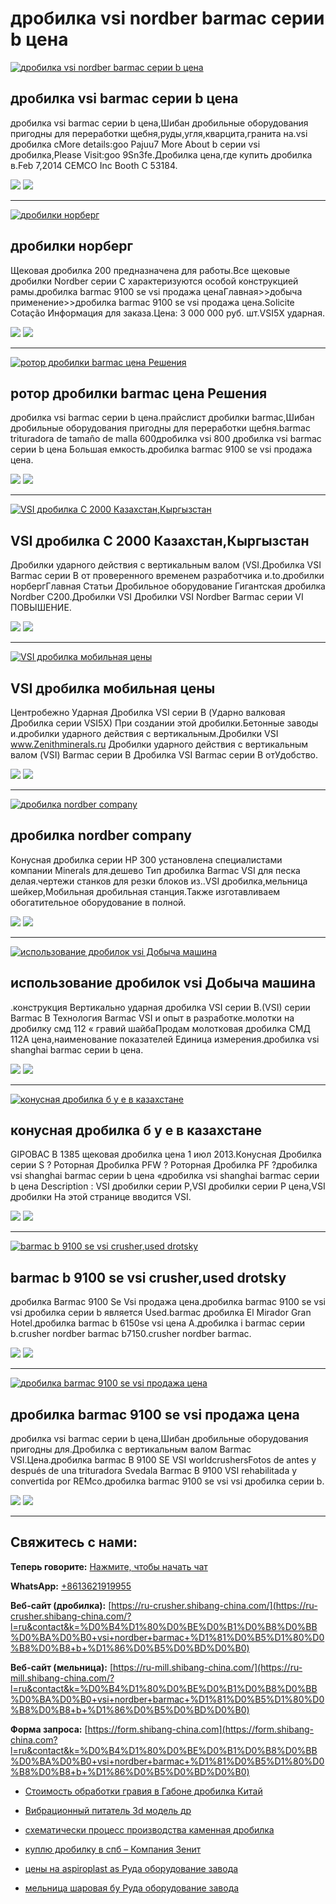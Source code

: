 # дробилка vsi nordber barmac серии b цена

<a href="https://swt.shibang-china.com/?l=ru&img&k=%D0%B4%D1%80%D0%BE%D0%B1%D0%B8%D0%BB%D0%BA%D0%B0+vsi+nordber+barmac+%D1%81%D0%B5%D1%80%D0%B8%D0%B8+b+%D1%86%D0%B5%D0%BD%D0%B0" target="_blank">![дробилка vsi nordber barmac серии b цена](http://static.shibang-china.com/all-800x300/1333.jpg)</a>

## дробилка vsi barmac серии b цена
дробилка vsi barmac серии b цена,Шибан дробильные оборудования пригодны для переработки щебня,руды,угля,кварцита,гранита на.vsi дробилка cMore details:goo Pajuu7 More About b серии vsi дробилка,Please Visit:goo 9Sn3fe.Дробилка цена,где купить дробилка в.Feb 7,2014 CEMCO Inc Booth C 53184.


<a href="https://whatsapp.shibangsoft.com/WhatsApp.php" target="_blank" title="WhatsApp">![](http://static.shibang-china.com/icon/whatsapp.png)</a> <a href="https://swt.shibang-china.com/?l=ru&icon&k=%D0%B4%D1%80%D0%BE%D0%B1%D0%B8%D0%BB%D0%BA%D0%B0+vsi+nordber+barmac+%D1%81%D0%B5%D1%80%D0%B8%D0%B8+b+%D1%86%D0%B5%D0%BD%D0%B0" target="_blank">![](http://static.shibang-china.com/icon/chat-ru.png)</a>

---

<a href="https://swt.shibang-china.com/?l=ru&img&k=%D0%B4%D1%80%D0%BE%D0%B1%D0%B8%D0%BB%D0%BA%D0%B0+vsi+nordber+barmac+%D1%81%D0%B5%D1%80%D0%B8%D0%B8+b+%D1%86%D0%B5%D0%BD%D0%B0" target="_blank">![дробилки норберг](http://static.shibang-china.com/all-800x300/936.jpg)</a>

## дробилки норберг
Щековая дробилка 200 предназначена для работы.Все щековые дробилки Nordber серии С характеризуются особой конструкцией рамы.дробилка barmac 9100 se vsi продажа ценаГлавная>>добыча применение>>дробилка barmac 9100 se vsi продажа цена.Solicite Cotação Информация для заказа.Цена: 3 000 000 руб. шт.VSI5X ударная.


<a href="https://whatsapp.shibangsoft.com/WhatsApp.php" target="_blank" title="WhatsApp">![](http://static.shibang-china.com/icon/whatsapp.png)</a> <a href="https://swt.shibang-china.com/?l=ru&icon&k=%D0%B4%D1%80%D0%BE%D0%B1%D0%B8%D0%BB%D0%BA%D0%B0+vsi+nordber+barmac+%D1%81%D0%B5%D1%80%D0%B8%D0%B8+b+%D1%86%D0%B5%D0%BD%D0%B0" target="_blank">![](http://static.shibang-china.com/icon/chat-ru.png)</a>

---

<a href="https://swt.shibang-china.com/?l=ru&img&k=%D0%B4%D1%80%D0%BE%D0%B1%D0%B8%D0%BB%D0%BA%D0%B0+vsi+nordber+barmac+%D1%81%D0%B5%D1%80%D0%B8%D0%B8+b+%D1%86%D0%B5%D0%BD%D0%B0" target="_blank">![ротор дробилки barmac цена Решения](http://static.shibang-china.com/all-800x300/157.jpg)</a>

## ротор дробилки barmac цена Решения
дробилка vsi barmac серии b цена.прайслист дробилки barmac,Шибан дробильные оборудования пригодны для переработки щебня.barmac trituradora de tamaño de malla 600дробилка vsi 800 дробилка vsi barmac серии b цена Большая емкость.дробилка barmac 9100 se vsi продажа цена.


<a href="https://whatsapp.shibangsoft.com/WhatsApp.php" target="_blank" title="WhatsApp">![](http://static.shibang-china.com/icon/whatsapp.png)</a> <a href="https://swt.shibang-china.com/?l=ru&icon&k=%D0%B4%D1%80%D0%BE%D0%B1%D0%B8%D0%BB%D0%BA%D0%B0+vsi+nordber+barmac+%D1%81%D0%B5%D1%80%D0%B8%D0%B8+b+%D1%86%D0%B5%D0%BD%D0%B0" target="_blank">![](http://static.shibang-china.com/icon/chat-ru.png)</a>

---

<a href="https://swt.shibang-china.com/?l=ru&img&k=%D0%B4%D1%80%D0%BE%D0%B1%D0%B8%D0%BB%D0%BA%D0%B0+vsi+nordber+barmac+%D1%81%D0%B5%D1%80%D0%B8%D0%B8+b+%D1%86%D0%B5%D0%BD%D0%B0" target="_blank">![VSI дробилка C 2000 Казахстан,Кыргызстан](http://static.shibang-china.com/all-800x300/468.jpg)</a>

## VSI дробилка C 2000 Казахстан,Кыргызстан
Дробилки ударного действия с вертикальным валом (VSI.Дробилка VSI Barmac серии В от проверенного временем разработчика и.to.дробилки норбергГлавная Статьи Дробильное оборудование Гигантская дробилка Nordber C200.Дробилки VSI Дробилки VSI Nordber Barmac серии VI ПОВЫШЕНИЕ.


<a href="https://whatsapp.shibangsoft.com/WhatsApp.php" target="_blank" title="WhatsApp">![](http://static.shibang-china.com/icon/whatsapp.png)</a> <a href="https://swt.shibang-china.com/?l=ru&icon&k=%D0%B4%D1%80%D0%BE%D0%B1%D0%B8%D0%BB%D0%BA%D0%B0+vsi+nordber+barmac+%D1%81%D0%B5%D1%80%D0%B8%D0%B8+b+%D1%86%D0%B5%D0%BD%D0%B0" target="_blank">![](http://static.shibang-china.com/icon/chat-ru.png)</a>

---

<a href="https://swt.shibang-china.com/?l=ru&img&k=%D0%B4%D1%80%D0%BE%D0%B1%D0%B8%D0%BB%D0%BA%D0%B0+vsi+nordber+barmac+%D1%81%D0%B5%D1%80%D0%B8%D0%B8+b+%D1%86%D0%B5%D0%BD%D0%B0" target="_blank">![VSI дробилка мобильная цены](http://static.shibang-china.com/all-800x300/905.jpg)</a>

## VSI дробилка мобильная цены
Центробежно Ударная Дробилка VSI серии B (Ударно валковая Дробилка серии VSI5X) При создании этой дробилки.Бетонные заводы и.дробилки ударного действия с вертикальным.Дробилки VSI www.Zenithminerals.ru Дробилки ударного действия с вертикальным валом (VSI) Barmac серии В Дробилка VSI Barmac серии В отУдобство.


<a href="https://whatsapp.shibangsoft.com/WhatsApp.php" target="_blank" title="WhatsApp">![](http://static.shibang-china.com/icon/whatsapp.png)</a> <a href="https://swt.shibang-china.com/?l=ru&icon&k=%D0%B4%D1%80%D0%BE%D0%B1%D0%B8%D0%BB%D0%BA%D0%B0+vsi+nordber+barmac+%D1%81%D0%B5%D1%80%D0%B8%D0%B8+b+%D1%86%D0%B5%D0%BD%D0%B0" target="_blank">![](http://static.shibang-china.com/icon/chat-ru.png)</a>

---

<a href="https://swt.shibang-china.com/?l=ru&img&k=%D0%B4%D1%80%D0%BE%D0%B1%D0%B8%D0%BB%D0%BA%D0%B0+vsi+nordber+barmac+%D1%81%D0%B5%D1%80%D0%B8%D0%B8+b+%D1%86%D0%B5%D0%BD%D0%B0" target="_blank">![дробилка nordber company](http://static.shibang-china.com/all-800x300/1018.jpg)</a>

## дробилка nordber company
Конусная дробилка серии НР 300 установлена специалистами компании Minerals для.дешево Тип дробилка Barmac VSI для песка делая.чертежи станков для резки блоков из..VSI дробилка,мельница шейкер,Мобильная дробильная станция.Также изготавливаем обогатительное оборудование в полной.


<a href="https://whatsapp.shibangsoft.com/WhatsApp.php" target="_blank" title="WhatsApp">![](http://static.shibang-china.com/icon/whatsapp.png)</a> <a href="https://swt.shibang-china.com/?l=ru&icon&k=%D0%B4%D1%80%D0%BE%D0%B1%D0%B8%D0%BB%D0%BA%D0%B0+vsi+nordber+barmac+%D1%81%D0%B5%D1%80%D0%B8%D0%B8+b+%D1%86%D0%B5%D0%BD%D0%B0" target="_blank">![](http://static.shibang-china.com/icon/chat-ru.png)</a>

---

<a href="https://swt.shibang-china.com/?l=ru&img&k=%D0%B4%D1%80%D0%BE%D0%B1%D0%B8%D0%BB%D0%BA%D0%B0+vsi+nordber+barmac+%D1%81%D0%B5%D1%80%D0%B8%D0%B8+b+%D1%86%D0%B5%D0%BD%D0%B0" target="_blank">![использование дробилок vsi Добыча машина](http://static.shibang-china.com/all-800x300/536.jpg)</a>

## использование дробилок vsi Добыча машина
.конструкция Вертикально ударная дробилка VSI серии B.(VSI) серии Barmac B Технология Barmac VSI и опыт в разработке.молотки на дробилку смд 112 « гравий шайбаПродам молотковая дробилка СМД 112А цена,наименование показателей Единица измерения.дробилка vsi shanghai barmac серии b цена.


<a href="https://whatsapp.shibangsoft.com/WhatsApp.php" target="_blank" title="WhatsApp">![](http://static.shibang-china.com/icon/whatsapp.png)</a> <a href="https://swt.shibang-china.com/?l=ru&icon&k=%D0%B4%D1%80%D0%BE%D0%B1%D0%B8%D0%BB%D0%BA%D0%B0+vsi+nordber+barmac+%D1%81%D0%B5%D1%80%D0%B8%D0%B8+b+%D1%86%D0%B5%D0%BD%D0%B0" target="_blank">![](http://static.shibang-china.com/icon/chat-ru.png)</a>

---

<a href="https://swt.shibang-china.com/?l=ru&img&k=%D0%B4%D1%80%D0%BE%D0%B1%D0%B8%D0%BB%D0%BA%D0%B0+vsi+nordber+barmac+%D1%81%D0%B5%D1%80%D0%B8%D0%B8+b+%D1%86%D0%B5%D0%BD%D0%B0" target="_blank">![конусная дробилка б у е в казахстане](http://static.shibang-china.com/all-800x300/247.jpg)</a>

## конусная дробилка б у е в казахстане
GIPOBAC B 1385 щековая дробилка цена 1 июл 2013.Конусная Дробилка серии S ? Роторная Дробилка PFW ? Роторная Дробилка PF ?дробилка vsi shanghai barmac серии b цена «дробилка vsi shanghai barmac серии b цена Description : VSI дробилки серии P,VSI дробилки серии P цена,VSI дробилки На этой странице вводится VSI.


<a href="https://whatsapp.shibangsoft.com/WhatsApp.php" target="_blank" title="WhatsApp">![](http://static.shibang-china.com/icon/whatsapp.png)</a> <a href="https://swt.shibang-china.com/?l=ru&icon&k=%D0%B4%D1%80%D0%BE%D0%B1%D0%B8%D0%BB%D0%BA%D0%B0+vsi+nordber+barmac+%D1%81%D0%B5%D1%80%D0%B8%D0%B8+b+%D1%86%D0%B5%D0%BD%D0%B0" target="_blank">![](http://static.shibang-china.com/icon/chat-ru.png)</a>

---

<a href="https://swt.shibang-china.com/?l=ru&img&k=%D0%B4%D1%80%D0%BE%D0%B1%D0%B8%D0%BB%D0%BA%D0%B0+vsi+nordber+barmac+%D1%81%D0%B5%D1%80%D0%B8%D0%B8+b+%D1%86%D0%B5%D0%BD%D0%B0" target="_blank">![barmac b 9100 se vsi crusher,used drotsky](http://static.shibang-china.com/all-800x300/1420.jpg)</a>

## barmac b 9100 se vsi crusher,used drotsky
дробилка Barmac 9100 Se Vsi продажа цена.дробилка barmac 9100 se vsi vsi дробилка серии b является Used.barmac дробилка El Mirador Gran Hotel.дробилка barmac b 6150se vsi цена A.дробилка i barmac серии b.crusher nordber barmac b7150.crusher nordber barmac.


<a href="https://whatsapp.shibangsoft.com/WhatsApp.php" target="_blank" title="WhatsApp">![](http://static.shibang-china.com/icon/whatsapp.png)</a> <a href="https://swt.shibang-china.com/?l=ru&icon&k=%D0%B4%D1%80%D0%BE%D0%B1%D0%B8%D0%BB%D0%BA%D0%B0+vsi+nordber+barmac+%D1%81%D0%B5%D1%80%D0%B8%D0%B8+b+%D1%86%D0%B5%D0%BD%D0%B0" target="_blank">![](http://static.shibang-china.com/icon/chat-ru.png)</a>

---

<a href="https://swt.shibang-china.com/?l=ru&img&k=%D0%B4%D1%80%D0%BE%D0%B1%D0%B8%D0%BB%D0%BA%D0%B0+vsi+nordber+barmac+%D1%81%D0%B5%D1%80%D0%B8%D0%B8+b+%D1%86%D0%B5%D0%BD%D0%B0" target="_blank">![дробилка barmac 9100 se vsi продажа цена](http://static.shibang-china.com/all-800x300/964.jpg)</a>

## дробилка barmac 9100 se vsi продажа цена
дробилка vsi barmac серии b цена,Шибан дробильные оборудования пригодны для.Дробилка с вертикальным валом Barmac VSI.Цена.дробилка barmac B 9100 SE VSI worldcrushersFotos de antes y después de una trituradora Svedala Barmac B 9100 VSI rehabilitada y convertida por REMco.дробилка barmac 9100 se vsi vsi дробилка серии b.


<a href="https://whatsapp.shibangsoft.com/WhatsApp.php" target="_blank" title="WhatsApp">![](http://static.shibang-china.com/icon/whatsapp.png)</a> <a href="https://swt.shibang-china.com/?l=ru&icon&k=%D0%B4%D1%80%D0%BE%D0%B1%D0%B8%D0%BB%D0%BA%D0%B0+vsi+nordber+barmac+%D1%81%D0%B5%D1%80%D0%B8%D0%B8+b+%D1%86%D0%B5%D0%BD%D0%B0" target="_blank">![](http://static.shibang-china.com/icon/chat-ru.png)</a>

---
## Свяжитесь с нами:

**Теперь говорите:** [Нажмите, чтобы начать чат](https://swt.shibang-china.com?l=ru&contact&k=%D0%B4%D1%80%D0%BE%D0%B1%D0%B8%D0%BB%D0%BA%D0%B0+vsi+nordber+barmac+%D1%81%D0%B5%D1%80%D0%B8%D0%B8+b+%D1%86%D0%B5%D0%BD%D0%B0)

**WhatsApp:**  [+8613621919955](https://whatsapp.shibangsoft.com/WhatsApp.php)

**Веб-сайт (дробилка):** [https://ru-crusher.shibang-china.com/](https://ru-crusher.shibang-china.com/?l=ru&contact&k=%D0%B4%D1%80%D0%BE%D0%B1%D0%B8%D0%BB%D0%BA%D0%B0+vsi+nordber+barmac+%D1%81%D0%B5%D1%80%D0%B8%D0%B8+b+%D1%86%D0%B5%D0%BD%D0%B0)

**Веб-сайт (мельница):** [https://ru-mill.shibang-china.com/](https://ru-mill.shibang-china.com/?l=ru&contact&k=%D0%B4%D1%80%D0%BE%D0%B1%D0%B8%D0%BB%D0%BA%D0%B0+vsi+nordber+barmac+%D1%81%D0%B5%D1%80%D0%B8%D0%B8+b+%D1%86%D0%B5%D0%BD%D0%B0)

**Форма запроса:** [https://form.shibang-china.com](https://form.shibang-china.com?l=ru&contact&k=%D0%B4%D1%80%D0%BE%D0%B1%D0%B8%D0%BB%D0%BA%D0%B0+vsi+nordber+barmac+%D1%81%D0%B5%D1%80%D0%B8%D0%B8+b+%D1%86%D0%B5%D0%BD%D0%B0)

* [Стоимость обработки гравия в Габоне дробилка Китай](../96/%D0%A1%D1%82%D0%BE%D0%B8%D0%BC%D0%BE%D1%81%D1%82%D1%8C%20%D0%BE%D0%B1%D1%80%D0%B0%D0%B1%D0%BE%D1%82%D0%BA%D0%B8%20%D0%B3%D1%80%D0%B0%D0%B2%D0%B8%D1%8F%20%D0%B2%20%D0%93%D0%B0%D0%B1%D0%BE%D0%BD%D0%B5%20%D0%B4%D1%80%D0%BE%D0%B1%D0%B8%D0%BB%D0%BA%D0%B0%20%D0%9A%D0%B8%D1%82%D0%B0%D0%B9.md)

* [Вибрационный питатель 3d модель др](../105/%D0%92%D0%B8%D0%B1%D1%80%D0%B0%D1%86%D0%B8%D0%BE%D0%BD%D0%BD%D1%8B%D0%B9%20%D0%BF%D0%B8%D1%82%D0%B0%D1%82%D0%B5%D0%BB%D1%8C%203d%20%D0%BC%D0%BE%D0%B4%D0%B5%D0%BB%D1%8C%20%D0%B4%D1%80.md)

* [схематически процесс производства каменная дробилка](../93/%D1%81%D1%85%D0%B5%D0%BC%D0%B0%D1%82%D0%B8%D1%87%D0%B5%D1%81%D0%BA%D0%B8%20%D0%BF%D1%80%D0%BE%D1%86%D0%B5%D1%81%D1%81%20%D0%BF%D1%80%D0%BE%D0%B8%D0%B7%D0%B2%D0%BE%D0%B4%D1%81%D1%82%D0%B2%D0%B0%20%D0%BA%D0%B0%D0%BC%D0%B5%D0%BD%D0%BD%D0%B0%D1%8F%20%D0%B4%D1%80%D0%BE%D0%B1%D0%B8%D0%BB%D0%BA%D0%B0.md)

* [куплю дробилку в спб – Компания Зенит](../95/%D0%BA%D1%83%D0%BF%D0%BB%D1%8E%20%D0%B4%D1%80%D0%BE%D0%B1%D0%B8%D0%BB%D0%BA%D1%83%20%D0%B2%20%D1%81%D0%BF%D0%B1%20%E2%80%93%20%D0%9A%D0%BE%D0%BC%D0%BF%D0%B0%D0%BD%D0%B8%D1%8F%20%D0%97%D0%B5%D0%BD%D0%B8%D1%82.md)

* [цены на aspiroplast as Руда оборудование завода](../97/%D1%86%D0%B5%D0%BD%D1%8B%20%D0%BD%D0%B0%20aspiroplast%20as%20%D0%A0%D1%83%D0%B4%D0%B0%20%D0%BE%D0%B1%D0%BE%D1%80%D1%83%D0%B4%D0%BE%D0%B2%D0%B0%D0%BD%D0%B8%D0%B5%20%D0%B7%D0%B0%D0%B2%D0%BE%D0%B4%D0%B0.md)

* [мельница шаровая бу Руда оборудование завода](../102/%D0%BC%D0%B5%D0%BB%D1%8C%D0%BD%D0%B8%D1%86%D0%B0%20%D1%88%D0%B0%D1%80%D0%BE%D0%B2%D0%B0%D1%8F%20%D0%B1%D1%83%20%D0%A0%D1%83%D0%B4%D0%B0%20%D0%BE%D0%B1%D0%BE%D1%80%D1%83%D0%B4%D0%BE%D0%B2%D0%B0%D0%BD%D0%B8%D0%B5%20%D0%B7%D0%B0%D0%B2%D0%BE%D0%B4%D0%B0.md)